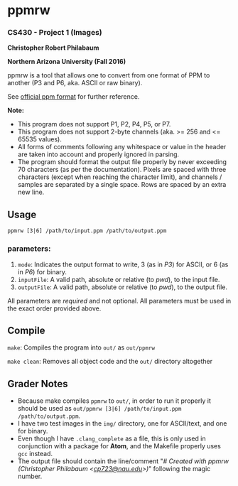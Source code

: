 # ppmrw
### CS430 - Project 1 (Images)
**Christopher Robert Philabaum**

**Northern Arizona University (Fall 2016)**

ppmrw is a tool that allows one to convert from one format of PPM to another (P3 and P6, aka. ASCII or raw binary).

See [official ppm format](http://netpbm.sourceforge.net/doc/ppm.html) for further reference.

**Note:**
* This program does not support P1, P2, P4, P5, or P7.
* This program does not support 2-byte channels (aka. >= 256 and <= 65535 values).
* All forms of comments following any whitespace or value in the header are taken into account and properly ignored in parsing.
* The program should format the output file properly by never exceeding 70 characters (as per the documentation). Pixels are spaced with three characters (except when reaching the character limit), and channels / samples are separated by a single space. Rows are spaced by an extra new line.

## Usage
`ppmrw [3|6] /path/to/input.ppm /path/to/output.ppm`

### parameters:
1. `mode`: Indicates the output format to write, 3 (as in *P3*) for ASCII, or 6 (as in *P6*) for binary.
2. `inputFile`: A valid path, absolute or relative (to *pwd*), to the input file.
3. `outputFile`: A valid path, absolute or relative (to *pwd*), to the output file.

All parameters are *required* and not optional. All parameters must be used in the exact order provided above.

## Compile
`make`: Compiles the program into `out/` as `out/ppmrw`

`make clean`: Removes all object code and the `out/` directory altogether

## Grader Notes
* Because make compiles `ppmrw` to `out/`, in order to run it properly it should be used as `out/ppmrw [3|6] /path/to/input.ppm /path/to/output.ppm`.
* I have two test images in the `img/` directory, one for ASCII/text, and one for binary.
* Even though I have `.clang_complete` as a file, this is only used in conjunction with a package for **Atom**, and the Makefile properly uses `gcc` instead.
* The output file should contain the line/comment "*# Created with ppmrw (Christopher Philabaum &lt;cp723@nau.edu&gt;)*" following the magic number.
